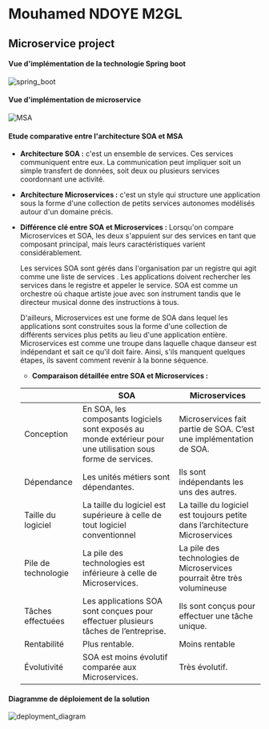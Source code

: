 # Mouhamed NDOYE M2GL

## Microservice project

#### Vue d'implémentation de la technologie Spring boot
![spring_boot](https://user-images.githubusercontent.com/49942742/77066557-4a170b80-69db-11ea-99c6-9e32730a6ad0.PNG)

#### Vue d'implémentation de microservice
![MSA](https://user-images.githubusercontent.com/49942742/77066623-67e47080-69db-11ea-91f7-6c39a4416e75.PNG)


#### Etude comparative entre l'architecture SOA et MSA
-   **Architecture SOA :** c'est un ensemble de services. Ces services communiquent entre eux.
La communication peut impliquer soit un simple transfert de données, soit deux ou plusieurs services
coordonnant une activité.

-   **Architecture Microservices :** c'est un style qui structure une application sous la forme d'une
collection de petits services autonomes modélisés autour d'un domaine précis.

-   **Différence clé entre SOA et Microservices :** Lorsqu'on compare Microservices et SOA, les deux
s'appuient sur des services en tant que composant principal, mais leurs caractéristiques varient
considérablement.

    Les services SOA sont gérés dans l'organisation par un registre qui agit comme une liste de services
    . Les applications doivent rechercher les services dans le registre et appeler le service. SOA est
    comme un orchestre où chaque artiste joue avec son instrument tandis que le directeur musical donne
    des instructions à tous.
    
    D'ailleurs, Microservices est une forme de SOA dans lequel les applications sont construites sous la 
    forme d'une collection de différents services plus petits au lieu d'une application entière. Microservices
    est comme une troupe dans laquelle chaque danseur est indépendant et sait ce qu'il doit faire. Ainsi,
    s'ils manquent quelques étapes, ils savent comment revenir à la bonne séquence.
    
    -   **Comparaison détaillée entre SOA et Microservices :**
    
    |                     | SOA                                                                                                           | Microservices                                                               |
    | --------------------|---------------------------------------------------------------------------------------------------------------| ----------------------------------------------------------------------------|
    | Conception          | En SOA, les composants logiciels sont exposés au monde extérieur pour une utilisation sous forme de services. | Microservices fait partie de SOA. C’est une implémentation de SOA.          |
    | Dépendance          | Les unités métiers sont dépendantes.                                                                          | Ils sont indépendants les uns des autres.                                   |
    | Taille du logiciel  | La taille du logiciel est supérieure à celle de tout logiciel conventionnel                                   | La taille du logiciel est toujours petite dans l’architecture Microservices |
    | Pile de technologie | La pile des technologies est inférieure à celle de Microservices.                                             | La pile des technologies de Microservices pourrait être très volumineuse    |
    | Tâches effectuées   | Les applications SOA sont conçues pour effectuer plusieurs tâches de l’entreprise.                            | Ils sont conçus pour effectuer une tâche unique.                            |
    | Rentabilité         | Plus rentable.                                                                                                | Moins rentable                                                              |
    | Évolutivité         | SOA est moins évolutif comparée aux Microservices.                                                            | Très évolutif.                                                              |


#### Diagramme de déploiement de la solution

![deployment_diagram](https://user-images.githubusercontent.com/49942742/77066652-7468c900-69db-11ea-8b40-ce0e6c6cce2b.PNG)
